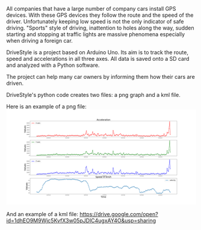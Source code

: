 All companies that have a large number of company cars install GPS devices. With these GPS devices they follow the route and the speed of the driver. Unfortunately keeping low speed is not the only indicator of safe driving. "Sports" style of driving, inattention to holes along the way, sudden starting and stopping at traffic lights are massive phenomena especially when driving a foreign car.

DriveStyle is a project based on Arduino Uno. Its aim is to track the route, speed and accelerations in all three axes. All data is saved onto a SD card and analyzed with a Python software.

The project can help many car owners by informing them how their cars are driven.	

DriveStyle's python code creates two files: a png graph and a kml file.

Here is an example of a png file:
![image](https://github.com/VladimirValkov/DriveStyle/blob/master/tests/DriveStyle.png)

And an example of a kml file:
https://drive.google.com/open?id=1dhEO9M9Wjc5KvfX3w05pJDlC4ugxAY4O&usp=sharing
